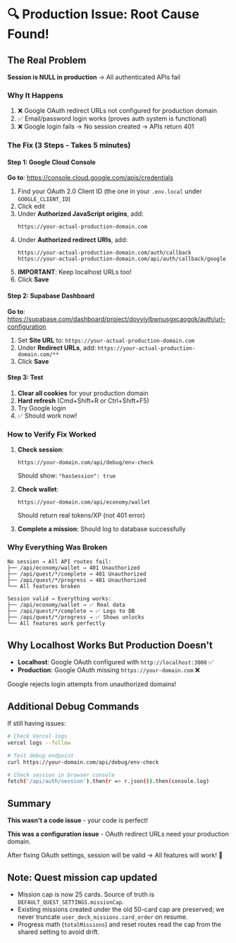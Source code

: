 # 🔍 Production Issue: Root Cause Found!

## The Real Problem

**Session is NULL in production** → All authenticated APIs fail

### Why It Happens

1. ❌ Google OAuth redirect URLs not configured for production domain
2. ✅ Email/password login works (proves auth system is functional)
3. ❌ Google login fails → No session created → APIs return 401

### The Fix (3 Steps - Takes 5 minutes)

#### Step 1: Google Cloud Console
**Go to**: https://console.cloud.google.com/apis/credentials

1. Find your OAuth 2.0 Client ID (the one in your `.env.local` under `GOOGLE_CLIENT_ID`)
2. Click edit
3. Under **Authorized JavaScript origins**, add:
   ```
   https://your-actual-production-domain.com
   ```
4. Under **Authorized redirect URIs**, add:
   ```
   https://your-actual-production-domain.com/auth/callback
   https://your-actual-production-domain.com/api/auth/callback/google
   ```
5. **IMPORTANT**: Keep localhost URLs too!
6. Click **Save**

#### Step 2: Supabase Dashboard
**Go to**: https://supabase.com/dashboard/project/doyyiylbwnusgxcaogok/auth/url-configuration

1. Set **Site URL** to: `https://your-actual-production-domain.com`
2. Under **Redirect URLs**, add: `https://your-actual-production-domain.com/**`
3. Click **Save**

#### Step 3: Test
1. **Clear all cookies** for your production domain
2. **Hard refresh** (Cmd+Shift+R or Ctrl+Shift+F5)
3. Try Google login
4. ✅ Should work now!

### How to Verify Fix Worked

1. **Check session**:
   ```
   https://your-domain.com/api/debug/env-check
   ```
   Should show: `"hasSession": true`

2. **Check wallet**:
   ```
   https://your-domain.com/api/economy/wallet
   ```
   Should return real tokens/XP (not 401 error)

3. **Complete a mission**:
   Should log to database successfully

### Why Everything Was Broken

```
No session → All API routes fail:
├── /api/economy/wallet → 401 Unauthorized
├── /api/quest/*/complete → 401 Unauthorized  
├── /api/quest/*/progress → 401 Unauthorized
└── All features broken
```

```
Session valid → Everything works:
├── /api/economy/wallet → ✅ Real data
├── /api/quest/*/complete → ✅ Logs to DB
├── /api/quest/*/progress → ✅ Shows unlocks
└── All features work perfectly
```

## Why Localhost Works But Production Doesn't

- **Localhost**: Google OAuth configured with `http://localhost:3000` ✅
- **Production**: Google OAuth missing `https://your-domain.com` ❌

Google rejects login attempts from unauthorized domains!

## Additional Debug Commands

If still having issues:

```bash
# Check Vercel logs
vercel logs --follow

# Test debug endpoint
curl https://your-domain.com/api/debug/env-check

# Check session in browser console
fetch('/api/auth/session').then(r => r.json()).then(console.log)
```

## Summary

**This wasn't a code issue** - your code is perfect! 

**This was a configuration issue** - OAuth redirect URLs need your production domain.

After fixing OAuth settings, session will be valid → All features will work! 🎉

## Note: Quest mission cap updated

- Mission cap is now 25 cards. Source of truth is `DEFAULT_QUEST_SETTINGS.missionCap`.
- Existing missions created under the old 50-card cap are preserved; we never truncate `user_deck_missions.card_order` on resume.
- Progress math (`totalMissions`) and reset routes read the cap from the shared setting to avoid drift.

